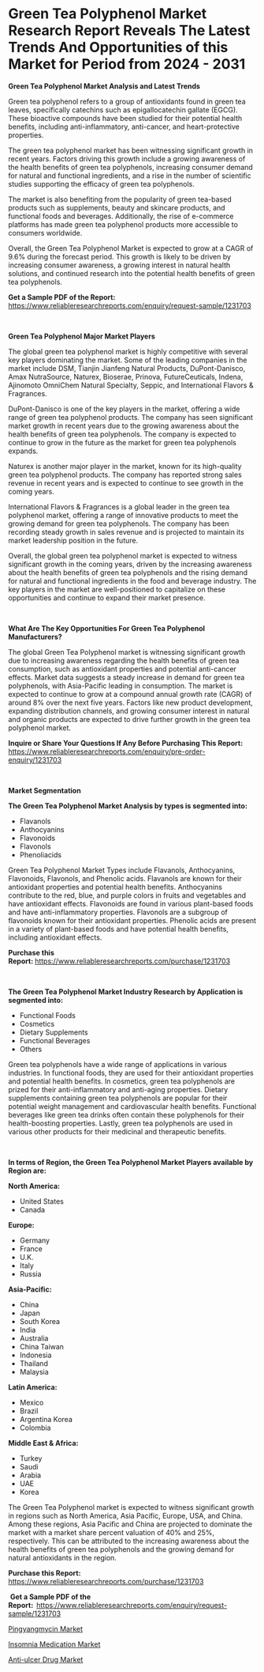 <p><h1>Green Tea Polyphenol Market Research Report Reveals The Latest Trends And Opportunities of this Market for Period from 2024 - 2031</h1></p><p><strong>Green Tea Polyphenol Market Analysis and Latest Trends</strong></p>
<p><p>Green tea polyphenol refers to a group of antioxidants found in green tea leaves, specifically catechins such as epigallocatechin gallate (EGCG). These bioactive compounds have been studied for their potential health benefits, including anti-inflammatory, anti-cancer, and heart-protective properties.</p><p>The green tea polyphenol market has been witnessing significant growth in recent years. Factors driving this growth include a growing awareness of the health benefits of green tea polyphenols, increasing consumer demand for natural and functional ingredients, and a rise in the number of scientific studies supporting the efficacy of green tea polyphenols.</p><p>The market is also benefiting from the popularity of green tea-based products such as supplements, beauty and skincare products, and functional foods and beverages. Additionally, the rise of e-commerce platforms has made green tea polyphenol products more accessible to consumers worldwide.</p><p>Overall, the Green Tea Polyphenol Market is expected to grow at a CAGR of 9.6% during the forecast period. This growth is likely to be driven by increasing consumer awareness, a growing interest in natural health solutions, and continued research into the potential health benefits of green tea polyphenols.</p></p>
<p><strong>Get a Sample PDF of the Report:&nbsp;</strong> <a href="https://www.reliableresearchreports.com/enquiry/request-sample/1231703">https://www.reliableresearchreports.com/enquiry/request-sample/1231703</a></p>
<p>&nbsp;</p>
<p><strong>Green Tea Polyphenol Major Market Players</strong></p>
<p><p>The global green tea polyphenol market is highly competitive with several key players dominating the market. Some of the leading companies in the market include DSM, Tianjin Jianfeng Natural Products, DuPont-Danisco, Amax NutraSource, Naturex, Bioserae, Prinova, FutureCeuticals, Indena, Ajinomoto OmniChem Natural Specialty, Seppic, and International Flavors & Fragrances.</p><p>DuPont-Danisco is one of the key players in the market, offering a wide range of green tea polyphenol products. The company has seen significant market growth in recent years due to the growing awareness about the health benefits of green tea polyphenols. The company is expected to continue to grow in the future as the market for green tea polyphenols expands.</p><p>Naturex is another major player in the market, known for its high-quality green tea polyphenol products. The company has reported strong sales revenue in recent years and is expected to continue to see growth in the coming years.</p><p>International Flavors & Fragrances is a global leader in the green tea polyphenol market, offering a range of innovative products to meet the growing demand for green tea polyphenols. The company has been recording steady growth in sales revenue and is projected to maintain its market leadership position in the future.</p><p>Overall, the global green tea polyphenol market is expected to witness significant growth in the coming years, driven by the increasing awareness about the health benefits of green tea polyphenols and the rising demand for natural and functional ingredients in the food and beverage industry. The key players in the market are well-positioned to capitalize on these opportunities and continue to expand their market presence.</p></p>
<p>&nbsp;</p>
<p><strong>What Are The Key Opportunities For Green Tea Polyphenol Manufacturers?</strong></p>
<p><p>The global Green Tea Polyphenol market is witnessing significant growth due to increasing awareness regarding the health benefits of green tea consumption, such as antioxidant properties and potential anti-cancer effects. Market data suggests a steady increase in demand for green tea polyphenols, with Asia-Pacific leading in consumption. The market is expected to continue to grow at a compound annual growth rate (CAGR) of around 8% over the next five years. Factors like new product development, expanding distribution channels, and growing consumer interest in natural and organic products are expected to drive further growth in the green tea polyphenol market.</p></p>
<p><strong>Inquire or Share Your Questions If Any Before Purchasing This Report:</strong> <a href="https://www.reliableresearchreports.com/enquiry/pre-order-enquiry/1231703">https://www.reliableresearchreports.com/enquiry/pre-order-enquiry/1231703</a></p>
<p>&nbsp;</p>
<p><strong>Market Segmentation</strong></p>
<p><strong>The Green Tea Polyphenol Market Analysis by types is segmented into:</strong></p>
<p><ul><li>Flavanols</li><li>Anthocyanins</li><li>Flavonoids</li><li>Flavonols</li><li>Phenoliacids</li></ul></p>
<p><p>Green Tea Polyphenol Market Types include Flavanols, Anthocyanins, Flavonoids, Flavonols, and Phenolic acids. Flavanols are known for their antioxidant properties and potential health benefits. Anthocyanins contribute to the red, blue, and purple colors in fruits and vegetables and have antioxidant effects. Flavonoids are found in various plant-based foods and have anti-inflammatory properties. Flavonols are a subgroup of flavonoids known for their antioxidant properties. Phenolic acids are present in a variety of plant-based foods and have potential health benefits, including antioxidant effects.</p></p>
<p><strong>Purchase this Report:&nbsp;</strong><a href="https://www.reliableresearchreports.com/purchase/1231703">https://www.reliableresearchreports.com/purchase/1231703</a></p>
<p>&nbsp;</p>
<p><strong>The Green Tea Polyphenol Market Industry Research by Application is segmented into:</strong></p>
<p><ul><li>Functional Foods</li><li>Cosmetics</li><li>Dietary Supplements</li><li>Functional Beverages</li><li>Others</li></ul></p>
<p><p>Green tea polyphenols have a wide range of applications in various industries. In functional foods, they are used for their antioxidant properties and potential health benefits. In cosmetics, green tea polyphenols are prized for their anti-inflammatory and anti-aging properties. Dietary supplements containing green tea polyphenols are popular for their potential weight management and cardiovascular health benefits. Functional beverages like green tea drinks often contain these polyphenols for their health-boosting properties. Lastly, green tea polyphenols are used in various other products for their medicinal and therapeutic benefits.</p></p>
<p>&nbsp;</p>
<p><strong>In terms of Region, the Green Tea Polyphenol Market Players available by Region are:</strong></p>
<p>
    <p> <strong> North America: </strong>
        <ul>
            <li>United States</li>
            <li>Canada</li>
        </ul>
        </p> 
    <p> <strong> Europe: </strong>
        <ul>
            <li>Germany</li>
            <li>France</li>
            <li>U.K.</li>
            <li>Italy</li>
            <li>Russia</li>
        </ul>
        </p> 
    <p> <strong> Asia-Pacific: </strong>
        <ul>
            <li>China</li>
            <li>Japan</li>
            <li>South Korea</li>
            <li>India</li>
            <li>Australia</li>
            <li>China Taiwan</li>
            <li>Indonesia</li>
            <li>Thailand</li>
            <li>Malaysia</li>
        </ul>
        </p> 
    <p> <strong> Latin America: </strong>
        <ul>
            <li>Mexico</li>
            <li>Brazil</li>
            <li>Argentina Korea</li>
            <li>Colombia</li>
        </ul>
        </p> 
    <p> <strong> Middle East & Africa: </strong>
        <ul>
            <li>Turkey</li>
            <li>Saudi</li>
            <li>Arabia</li>
            <li>UAE</li>
            <li>Korea</li>
        </ul>
    </p>
    </p>
<p><p>The Green Tea Polyphenol market is expected to witness significant growth in regions such as North America, Asia Pacific, Europe, USA, and China. Among these regions, Asia Pacific and China are projected to dominate the market with a market share percent valuation of 40% and 25%, respectively. This can be attributed to the increasing awareness about the health benefits of green tea polyphenols and the growing demand for natural antioxidants in the region.</p></p>
<p><strong>Purchase this Report: </strong><a href="https://www.reliableresearchreports.com/purchase/1231703">https://www.reliableresearchreports.com/purchase/1231703</a></p>
<p>&nbsp;<strong>Get a Sample PDF of the Report:&nbsp;&nbsp;</strong><a href="https://www.reliableresearchreports.com/enquiry/request-sample/1231703">https://www.reliableresearchreports.com/enquiry/request-sample/1231703</a></p>
<p><strong></strong></p>
<p><p><a href="https://view.publitas.com/reportprime-1/pingyangmycin-market-size-share-trends-analysis-report-by-application-regional-outlook-competitive-strategies-and-segment-forecasts-2023-2030/">Pingyangmycin Market</a></p><p><a href="https://view.publitas.com/reportprime-1/insomnia-medication-market-growth-market-trends-covid-19-impact-and-forecasts-for-period-from-2023-2030/">Insomnia Medication Market</a></p><p><a href="https://view.publitas.com/reportprime-1/anti-ulcer-drug-market-growth-market-trends-covid-19-impact-and-forecasts-for-period-from-2023-2030-k8a9ylalqomg/">Anti-ulcer Drug Market</a></p></p>
